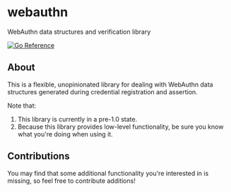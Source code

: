 # webauthn
WebAuthn data structures and verification library

[![Go Reference](https://pkg.go.dev/badge/github.com/ethanent/webauthn.svg)](https://pkg.go.dev/github.com/ethanent/webauthn)

## About

This is a flexible, unopinionated library for dealing with WebAuthn data
structures generated during credential registration and assertion.

Note that:
1. This library is currently in a pre-1.0 state.
2. Because this library provides low-level functionality, be sure you know what
you're doing when using it.

## Contributions

You may find that some additional functionality you're interested in is
missing, so feel free to contribute additions!

